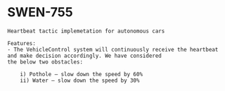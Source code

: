 # SWEN-755
    Heartbeat tactic implemetation for autonomous cars
    
    Features:
    - The VehicleControl system will continuously receive the heartbeat and make decision accordingly. We have considered 
    the below two obstacles:
        
        i) Pothole – slow down the speed by 60%
        ii) Water – slow down the speed by 30%
